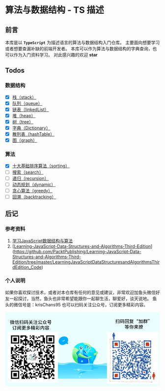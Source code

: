 # 算法与数据结构 - TS 描述

## 前言

本库是以 **`TypeScript`** 为描述语言的算法与数据结构入门仓库。
主要面向想要学习或者想要查漏补缺的前端开发者。
本库可以作为算法与数据结构的字典查询，也可以作为入门资料学习。
对此感兴趣的欢迎 **star**

## Todos

### 数据结构

- [x] [栈（stack）](./src/core/datastructures/stack/README.md)
- [x] [队列（queue）](./src/core/datastructures/queue/README.md)
- [x] [链表（linkedList）](./src/core/datastructures/linkedList/README.md)
- [x] [堆（heap）](./src/core/datastructures/heap/README.md)
- [x] [树（tree）](./src/core/datastructures/tree/README.md)
- [x] [字典（Dictionary）](./src/core/datastructures/dictionary/README.md)
- [x] [散列表（hashTable）](./src/core/datastructures/hashTable/README.md)
- [x] [图（graph）](./src/core/datastructures/graph/README.md)

### 算法

- [x] [十大基础排序算法（sorting）](./src/core/algorithms/sorting/README.md)
- [ ] [搜索（search）](./src/core/algorithms/search/README.md)
- [ ] [递归（recursion）](./src/core/algorithms/recursion/README.md)
- [ ] [动态规划（dynamic）](./src/core/algorithms/dynamic/README.md)
- [ ] [贪心算法（greedy）](./src/core/algorithms/greedy/README.md)
- [ ] [回溯（backtracking）](./src/core/algorithms/backtracking/README.md)

## 后记

### 参考资料

1. [学习JavaScript数据结构与算法](https://item.m.jd.com/product/12613100.html?wxa_abtest=o&ad_od=share&utm_source=androidapp&utm_medium=appshare&utm_campaign=t_335139774&utm_term=CopyURL)
2. [[Learning-JavaScript-Data-Structures-and-Algorithms-Third-Edition](https://github.com/PacktPublishing/Learning-JavaScript-Data-Structures-and-Algorithms-Third-Edition)](https://github.com/PacktPublishing/Learning-JavaScript-Data-Structures-and-Algorithms-Third-Edition/tree/master/LearningJavaScriptDataStructuresandAlgorithmsThirdEdition_Code)

### 个人说明

如果你喜欢探讨技术，或者对本仓库有任何的意见或建议，非常欢迎加鱼头微信好友一起探讨，当然，鱼头也非常希望能跟你一起聊生活，聊爱好，谈天说地。
鱼头的微信号是：krisChans95
也可以扫码关注公众号，订阅更多精彩内容。

![./static/qrcode-all1.png](./static/qrcode-all1.png)